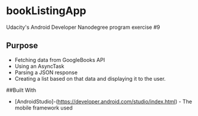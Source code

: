 # bookListingApp

Udacity's Android Developer Nanodegree program exercise #9

## Purpose

* Fetching data from GoogleBooks API
* Using an AsyncTask
* Parsing a JSON response
* Creating a list based on that data and displaying it to the user.



##Built With
* [AndroidStudio]-(https://developer.android.com/studio/index.html) - The mobile framework used
